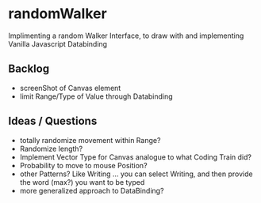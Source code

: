 # randomWalker
Implimenting a random Walker Interface, to draw with and implementing Vanilla Javascript Databinding

## Backlog
- screenShot of Canvas element
- limit Range/Type of Value through Databinding

## Ideas / Questions
- totally randomize movement within Range?
- Randomize length?
- Implement Vector Type for Canvas analogue to what Coding Train did?
- Probability to move to mouse Position?
- other Patterns? Like Writing ... you can select Writing, and then provide the word (max?) you want to be typed
- more generalized approach to DataBinding?
